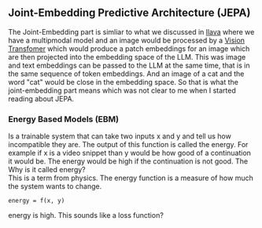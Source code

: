 ## Joint-Embedding Predictive Architecture (JEPA)
The Joint-Embedding part is simliar to what we discussed in [llava](llava.md)
where we have a multipmodal model and an image would be processed by a
[Vision Transfomer](vit.md) which would produce a patch embeddings for an image
which are then projected into the embedding space of the LLM. This was image
and text embeddings can be passed to the LLM at the same time, that is in the
same sequence of token embeddings. And an image of a cat and the word "cat"
would be close in the embedding space. So that is what the joint-embedding part
means which was not clear to me when I started reading about JEPA.

### Energy Based Models (EBM)
Is a trainable system that can take two inputs x and y and tell us how
incompatible they are. The output of this function is called the energy.
For example if x is a video snippet than y would be how good of a continuation
it would be. The energy would be high if the continuation is not good. The
Why is it called energy?  
This is a term from physics. The energy function is a measure of how much the
system wants to change.
```
energy = f(x, y)
```
energy is high. This sounds like a loss function?


